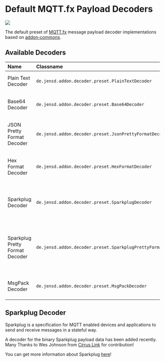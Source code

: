 # Default MQTT.fx Payload Decoders

![](images/MQTTfx_icon_256.png)

The default preset of [MQTT.fx](http://mqttfx.org) message payload decoder implementations based on 
[addon-commons](https://github.com/Jerady/addon-commons).

## Available Decoders

| Name          | Classname     | Version | Pupose|
| :------------- |:-------------|:-------:| :----- |
| Plain Text Decoder     | ```de.jensd.addon.decoder.preset.PlainTextDecoder``` |  1.2.0  | Decodes the payload data into plain text |
| Base64 Decoder        | ```de.jensd.addon.decoder.preset.Base64Decoder``` |  1.2.0  | Decodes the payload data into base64 endcoding |
| JSON Pretty Format Decoder     | ```de.jensd.addon.decoder.preset.JsonPrettyFormatDecoder``` |  1.2.0  | Decodes JSON payload data into a readable format|
| Hex Format Decoder    | ```de.jensd.addon.decoder.preset.HexFormatDecoder``` |  1.2.0  |Decodes the payload data into a hex formatted string |
| Sparkplug Decoder     | ```de.jensd.addon.decoder.preset.SparkplugDecoder``` |  1.2.0  | Decodes the binary Sparkplug payload data into a JSON representation |
| Sparkplug Pretty Format Decoder     | ```de.jensd.addon.decoder.preset.SparkplugPrettyFormatDecoder``` |  1.2.0  | Decodes the binary Sparkplug payload data into a formatted JSON representation |
| MsgPack Decoder | ```de.jensd.addon.decoder.preset.MsgPackDecoder``` |  1.2.0  | Decodes the msgpack payload data into plain text |

## Sparkplug Decoder

Sparkplug is a specification for MQTT enabled devices and applications to send and receive messages in a stateful way. 

A decoder for the binary Sparkplug payload data has been added recently.
Many Thanks to Wes Johnson from [Cirrus Link](https://www.cirrus-link.com) for contribution!

You can get more information about Sparkplug [here](https://github.com/Cirrus-Link/Sparkplug)!

